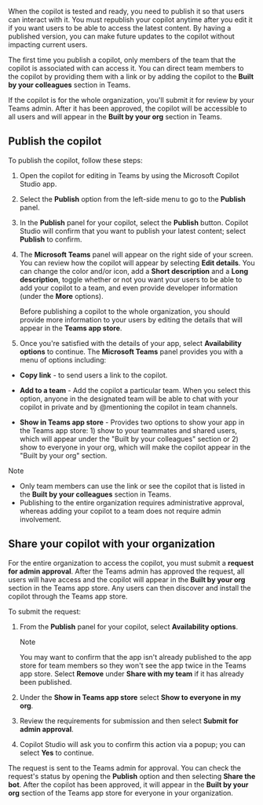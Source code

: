 When the copilot is tested and ready, you need to publish it so that users can interact with it. You must republish your copilot anytime after you edit it if you want users to be able to access the latest content. By having a published version, you can make future updates to the copilot without impacting current users.

The first time you publish a copilot, only members of the team that the copilot is associated with can access it. You can direct team members to the copilot by providing them with a link or by adding the copilot to the **Built by your colleagues** section in Teams.

If the copilot is for the whole organization, you'll submit it for review by your Teams admin. After it has been approved, the copilot will be accessible to all users and will appear in the **Built by your org** section in Teams.

## Publish the copilot

To publish the copilot, follow these steps:

1. Open the copilot for editing in Teams by using the Microsoft Copilot Studio app.

1. Select the **Publish** option from the left-side menu to go to the **Publish** panel.

1. In the **Publish** panel for your copilot, select the **Publish** button. Copilot Studio will confirm that you want to publish your latest content; select **Publish** to confirm.

1. The **Microsoft Teams** panel will appear on the right side of your screen. You can review how the copilot will appear by selecting **Edit details**. You can change the color and/or icon, add a **Short description** and a **Long description**, toggle whether or not you want your users to be able to add your copilot to a team, and even provide developer information (under the **More** options).

	Before publishing a copilot to the whole organization, you should provide more information to your users by editing the details that will appear in the **Teams app store**.

1. Once you're satisfied with the details of your app, select **Availability options** to continue. The **Microsoft Teams** panel provides you with a menu of options including:

- **Copy link** - to send users a link to the copilot.

- **Add to a team** - Add the copilot a particular team. When you select this option, anyone in the designated team will be able to chat with your copilot in private and by @mentioning the copilot in team channels.

- **Show in Teams app store** - Provides two options to show your app in the Teams app store: 1) show to your teammates and shared users, which will appear under the "Built by your colleagues" section or 2) show to everyone in your org, which will make the copilot appear in the "Built by your org" section.

> [!NOTE]
> - Only team members can use the link or see the copilot that is listed in the **Built by your colleagues** section in Teams. 
>- Publishing to the entire organization requires administrative approval, whereas adding your copilot to a team does not require admin involvement.


## Share your copilot with your organization

For the entire organization to access the copilot, you must submit a **request for admin approval**. After the Teams admin has approved the request, all users will have access and the copilot will appear in the **Built by your org** section in the Teams app store. Any users can then discover and install the copilot through the Teams app store.

To submit the request:

1. From the **Publish** panel for your copilot, select **Availability options**.

	>[!NOTE]
	>You may want to confirm that the app isn't already published to the app store for team members so they won't see the app twice in the Teams app store. Select **Remove** under **Share with my team** if it has already been published.

1. Under the **Show in Teams app store** select **Show to everyone in my org**.

1. Review the requirements for submission and then select **Submit for admin approval**.

1. Copilot Studio will ask you to confirm this action via a popup; you can select **Yes** to continue.

The request is sent to the Teams admin for approval. You can check the request's status by opening the **Publish** option and then selecting **Share the bot**. After the copilot has been approved, it will appear in the **Built by your org** section of the Teams app store for everyone in your organization.
